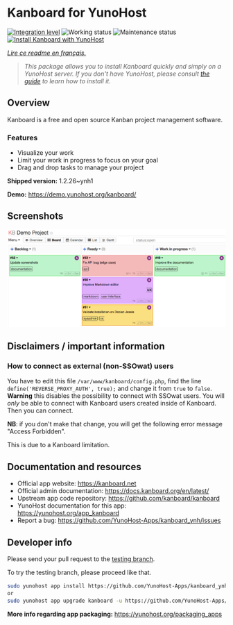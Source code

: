 <!--
N.B.: This README was automatically generated by https://github.com/YunoHost/apps/tree/master/tools/README-generator
It shall NOT be edited by hand.
-->

# Kanboard for YunoHost

[![Integration level](https://dash.yunohost.org/integration/kanboard.svg)](https://dash.yunohost.org/appci/app/kanboard) ![Working status](https://ci-apps.yunohost.org/ci/badges/kanboard.status.svg) ![Maintenance status](https://ci-apps.yunohost.org/ci/badges/kanboard.maintain.svg)
[![Install Kanboard with YunoHost](https://install-app.yunohost.org/install-with-yunohost.svg)](https://install-app.yunohost.org/?app=kanboard)

*[Lire ce readme en français.](./README_fr.md)*

> *This package allows you to install Kanboard quickly and simply on a YunoHost server.
If you don't have YunoHost, please consult [the guide](https://yunohost.org/#/install) to learn how to install it.*

## Overview

Kanboard is a free and open source Kanban project management software.

### Features

- Visualize your work
- Limit your work in progress to focus on your goal
- Drag and drop tasks to manage your project


**Shipped version:** 1.2.26~ynh1

**Demo:** https://demo.yunohost.org/kanboard/

## Screenshots

![Screenshot of Kanboard](./doc/screenshots/board.png)

## Disclaimers / important information

### How to connect as external (non-SSOwat) users

You have to edit this file `/var/www/kanboard/config.php`, find the line `define('REVERSE_PROXY_AUTH', true);` and change it from `true` to `false`.
**Warning** this disables the possibility to connect with SSOwat users. You will *only* be able to connect with Kanboard users created inside of Kanboard.
Then you can connect.

**NB**: if you don't make that change, you will get the following error message "Access Forbidden".

This is due to a Kanboard limitation.

## Documentation and resources

* Official app website: <https://kanboard.net>
* Official admin documentation: <https://docs.kanboard.org/en/latest/>
* Upstream app code repository: <https://github.com/kanboard/kanboard>
* YunoHost documentation for this app: <https://yunohost.org/app_kanboard>
* Report a bug: <https://github.com/YunoHost-Apps/kanboard_ynh/issues>

## Developer info

Please send your pull request to the [testing branch](https://github.com/YunoHost-Apps/kanboard_ynh/tree/testing).

To try the testing branch, please proceed like that.

``` bash
sudo yunohost app install https://github.com/YunoHost-Apps/kanboard_ynh/tree/testing --debug
or
sudo yunohost app upgrade kanboard -u https://github.com/YunoHost-Apps/kanboard_ynh/tree/testing --debug
```

**More info regarding app packaging:** <https://yunohost.org/packaging_apps>
